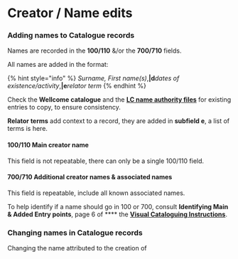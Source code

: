 # Creator / Name edits

### Adding names to Catalogue records

Names are recorded in the **100/110** &/or the **700/710** fields.&#x20;

All names are added in the format:

{% hint style="info" %}
_Surname, First name(s)_,**|d**_dates of existence/activity_,**|e**_relator term_
{% endhint %}

Check the **Wellcome catalogue** and the [**LC name authority files**](https://id.loc.gov/authorities/names.html) for existing entries to copy, to ensure consistency.

**Relator terms** add context to a record, they are added in **subfield e**, a list of terms is here.

#### 100/110 Main creator name

This field is not repeatable, there can only be a single 100/110 field.

#### 700/710 Additional creator names & associated names

This field is repeatable, include all known associated names.&#x20;

To help identify if a name should go in 100 or 700, consult **Identifying Main & Added Entry points**, page 6 of **** the [**Visual Cataloguing Instructions**](https://wellcomecloud.sharepoint.com/:w:/r/sites/wc2/cr/ci/Cataloging/Visual%20%26%20material%20culture/Visual%20%26%20material%20culture%20cataloguing%20guidelines%20\(version%20history\)/VisualMaterialCataloguing\_v2.0\_Draft2022.docx?d=wd0ff0e2b76654dfc9b908f343c67cbfd\&csf=1\&web=1\&e=SWELtE).&#x20;

### Changing names in Catalogue records

Changing the name attributed to the creation of&#x20;

